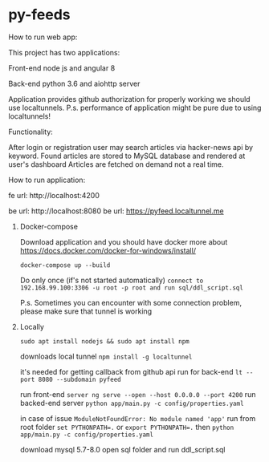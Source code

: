 # py-feeds

How to run web app:

This project has two applications: 

   Front-end node js and angular 8
   
   Back-end python 3.6 and aiohttp server 
   
   Application provides github authorization
   for properly working we should use localtunnels.
   P.s. performance of application might be pure due to using localtunnels! 

Functionality:
    
   After login or registration user may search articles via 
   hacker-news api by keyword.
   Found articles are stored to MySQL database and rendered at user's dashboard
   Articles are fetched on demand not a real time. 
 
How to run application:
  
  fe url: http://localhost:4200
 
  be url: http://localhost:8080
  be url: https://pyfeed.localtunnel.me

   1) Docker-compose
      
      Download application and you should have docker more about https://docs.docker.com/docker-for-windows/install/
   
      ```docker-compose up --build```
      
      Do only once (if's not started automatically)
      ```connect to 192.168.99.100:3306 -u root -p root and run sql/ddl_script.sql```
      
      P.s. Sometimes you can encounter with some connection problem, please make sure that tunnel is working
   
   2) Locally
      
      ```sudo apt install nodejs && sudo apt install npm```
      
      downloads local tunnel
      ```npm install -g localtunnel```
      
      it's needed for getting callback from github api
      run for back-end ```lt --port 8080 --subdomain pyfeed```
      
      run front-end ```server ng serve --open --host 0.0.0.0 --port 4200```
      run backed-end server ```python app/main.py -c config/properties.yaml```
      
      in case of issue ```ModuleNotFoundError: No module named 'app'```
      run from root folder ```set PYTHONPATH=.``` or ```export PYTHONPATH=.```
      then ```python app/main.py -c config/properties.yaml```
    
      download mysql 5.7-8.0
      open sql folder and run ddl_script.sql
   
    
 